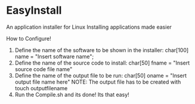 # EasyInstall
An application installer for Linux
Installing applications made easier

How to Configure!
1. Define the name of the software to be shown in the installer: char[100] name = "Insert software name";
2. Define the name of the source code to install: char[50] fname = "Insert source code file name"
3. Define the name of the output file to be run: char[50] oname = "Insert output file name here"
NOTE: The output file has to be created with touch outputfilename
4. Run the Compile.sh and its done!
Its that easy!

